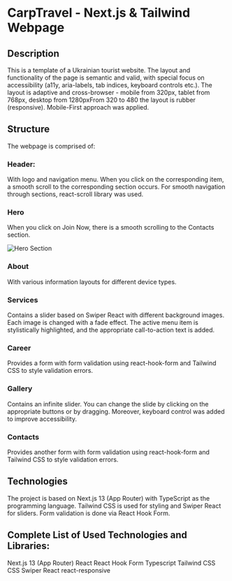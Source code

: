 # CarpTravel - Next.js & Tailwind Webpage

## Description

This is a template of a Ukrainian tourist website. The layout and functionality of the page is semantic and valid, with special focus on accessibility (a11y, aria-labels, tab indices, keyboard controls etc.). The layout is adaptive and cross-browser - mobile from 320px, tablet from 768px, desktop from 1280pxFrom 320 to 480 the layout is rubber (responsive). Mobile-First approach was applied.

## Structure

The webpage is comprised of:

### Header:

With logo and navigation menu. When you click on the corresponding item, a smooth scroll to the corresponding section occurs. For smooth navigation through sections, react-scroll library was used.

### Hero

When you click on Join Now, there is a smooth scrolling to the Contacts section.

![Hero Section](https://i.imgur.com/wNQxkOn.jpg)

### About

With various information layouts for different device types.

### Services

Contains a slider based on Swiper React with different background images. Each image is changed with a fade effect. The active menu item is stylistically highlighted, and the appropriate call-to-action text is added.

### Career

Provides a form with form validation using react-hook-form and Tailwind CSS to style validation errors.

### Gallery

Contains an infinite slider. You can change the slide by clicking on the appropriate buttons or by dragging. Moreover, keyboard control was added to improve accessibility.

### Contacts

Provides another form with form validation using react-hook-form and Tailwind CSS to style validation errors.

## Technologies

The project is based on Next.js 13 (App Router) with TypeScript as the programming language. Tailwind CSS is used for styling and Swiper React for sliders. Form validation is done via React Hook Form.

## Complete List of Used Technologies and Libraries:

Next.js 13 (App Router)
React
React Hook Form
Typescript
Tailwind CSS
CSS
Swiper React
react-responsive
